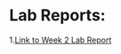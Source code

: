 # Lab Reports:

1.[Link to Week 2 Lab Report](https://briifernandez.github.io/cse15l-lab-reports/lab-report-1.md)
